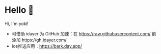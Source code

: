 # Hello 👋

Hi, I'm yoki! 

- 可借助 idayer 为 GitHub 加速：在 https://raw.githubusercontent.com/ 前添加 https://gh.idayer.com/
- ios推送应用：https://bark.day.app/
